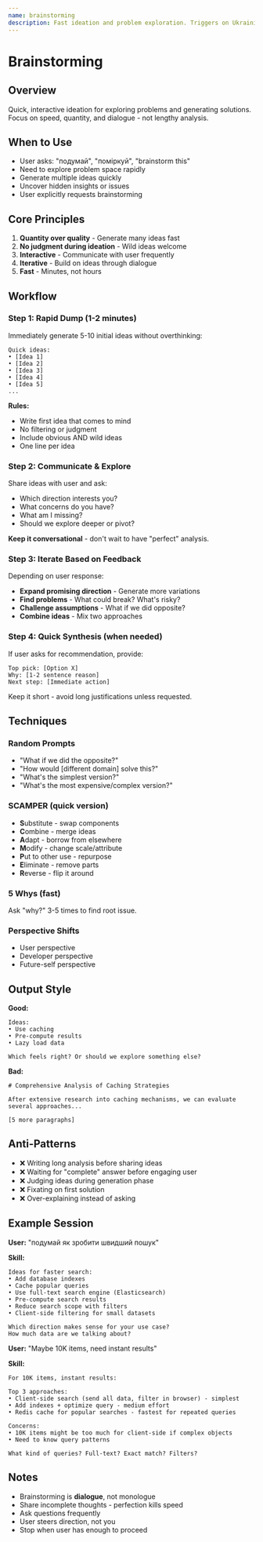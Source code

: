 ```yaml
---
name: brainstorming
description: Fast ideation and problem exploration. Triggers on Ukrainian/English phrases like "подумай", "поміркуй", "брейнштормінг", "brainstorm", "think through", "накидай ідеї", "generate ideas". Rapid divergent thinking to uncover insights, problems, and solutions through interactive dialogue.
---
```


# Brainstorming

## Overview

Quick, interactive ideation for exploring problems and generating solutions. Focus on speed, quantity, and dialogue - not lengthy analysis.

## When to Use

- User asks: "подумай", "поміркуй", "brainstorm this"
- Need to explore problem space rapidly
- Generate multiple ideas quickly
- Uncover hidden insights or issues
- User explicitly requests brainstorming

## Core Principles

1. **Quantity over quality** - Generate many ideas fast
2. **No judgment during ideation** - Wild ideas welcome
3. **Interactive** - Communicate with user frequently
4. **Iterative** - Build on ideas through dialogue
5. **Fast** - Minutes, not hours

## Workflow

### Step 1: Rapid Dump (1-2 minutes)

Immediately generate 5-10 initial ideas without overthinking:

```
Quick ideas:
• [Idea 1]
• [Idea 2]
• [Idea 3]
• [Idea 4]
• [Idea 5]
...
```

**Rules:**
- Write first idea that comes to mind
- No filtering or judgment
- Include obvious AND wild ideas
- One line per idea

### Step 2: Communicate & Explore

Share ideas with user and ask:
- Which direction interests you?
- What concerns do you have?
- What am I missing?
- Should we explore deeper or pivot?

**Keep it conversational** - don't wait to have "perfect" analysis.

### Step 3: Iterate Based on Feedback

Depending on user response:
- **Expand promising direction** - Generate more variations
- **Find problems** - What could break? What's risky?
- **Challenge assumptions** - What if we did opposite?
- **Combine ideas** - Mix two approaches

### Step 4: Quick Synthesis (when needed)

If user asks for recommendation, provide:
```
Top pick: [Option X]
Why: [1-2 sentence reason]
Next step: [Immediate action]
```

Keep it short - avoid long justifications unless requested.

## Techniques

### Random Prompts
- "What if we did the opposite?"
- "How would [different domain] solve this?"
- "What's the simplest version?"
- "What's the most expensive/complex version?"

### SCAMPER (quick version)
- **S**ubstitute - swap components
- **C**ombine - merge ideas
- **A**dapt - borrow from elsewhere
- **M**odify - change scale/attribute
- **P**ut to other use - repurpose
- **E**liminate - remove parts
- **R**everse - flip it around

### 5 Whys (fast)
Ask "why?" 3-5 times to find root issue.

### Perspective Shifts
- User perspective
- Developer perspective
- Future-self perspective

## Output Style

**Good:**
```
Ideas:
• Use caching
• Pre-compute results
• Lazy load data

Which feels right? Or should we explore something else?
```

**Bad:**
```
# Comprehensive Analysis of Caching Strategies

After extensive research into caching mechanisms, we can evaluate several approaches...

[5 more paragraphs]
```

## Anti-Patterns

- ❌ Writing long analysis before sharing ideas
- ❌ Waiting for "complete" answer before engaging user
- ❌ Judging ideas during generation phase
- ❌ Fixating on first solution
- ❌ Over-explaining instead of asking

## Example Session

**User:** "подумай як зробити швидший пошук"

**Skill:**
```
Ideas for faster search:
• Add database indexes
• Cache popular queries
• Use full-text search engine (Elasticsearch)
• Pre-compute search results
• Reduce search scope with filters
• Client-side filtering for small datasets

Which direction makes sense for your use case?
How much data are we talking about?
```

**User:** "Maybe 10K items, need instant results"

**Skill:**
```
For 10K items, instant results:

Top 3 approaches:
• Client-side search (send all data, filter in browser) - simplest
• Add indexes + optimize query - medium effort
• Redis cache for popular searches - fastest for repeated queries

Concerns:
• 10K items might be too much for client-side if complex objects
• Need to know query patterns

What kind of queries? Full-text? Exact match? Filters?
```

## Notes

- Brainstorming is **dialogue**, not monologue
- Share incomplete thoughts - perfection kills speed
- Ask questions frequently
- User steers direction, not you
- Stop when user has enough to proceed
